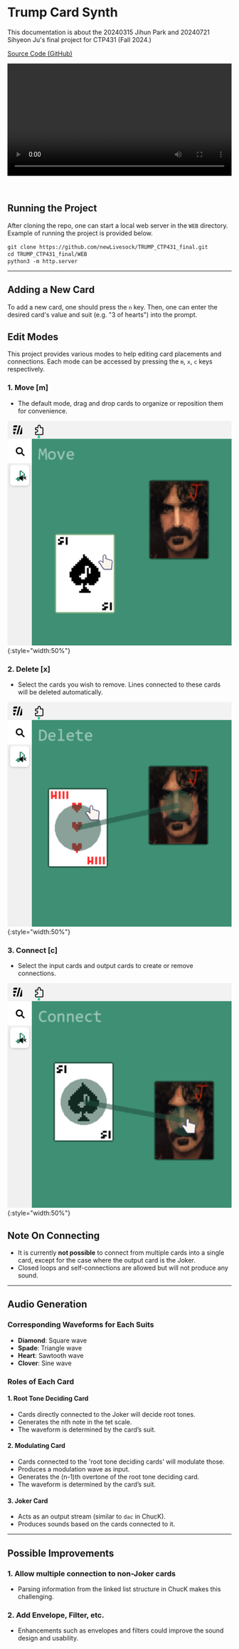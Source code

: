 # Trump Card Synth

This documentation is about the 20240315 Jihun Park and 20240721 Sihyeon Ju's final project for CTP431 (Fall 2024.)

[Source Code (GitHub)](https://github.com/newLivesock/TRUMP_CTP431_final)

<video controls style="width: 100%; margin-bottom: 2em">
  <source src="demo.mp4" type="video/mp4">
</video>

## Running the Project

After cloning the repo, one can start a local web server in the `WEB` directory. Example of running the project is provided below.

```
git clone https://github.com/newLivesock/TRUMP_CTP431_final.git
cd TRUMP_CTP431_final/WEB
python3 -m http.server
```

---

## Adding a New Card

To add a new card, one should press the `n` key. Then, one can enter the desired card's value and suit (e.g. "3 of hearts") into the prompt.

## Edit Modes

This project provides various modes to help editing card placements and connections. Each mode can be accessed by pressing the `m`, `x`, `c` keys respectively. 

### 1. Move [m]
- The default mode, drag and drop cards to organize or reposition them for convenience.

![m](m.png){:style="width:50%"}

### 2. Delete [x]
- Select the cards you wish to remove. Lines connected to these cards will be deleted automatically.

![x](x.png){:style="width:50%"}

### 3. Connect [c]
- Select the input cards and output cards to create or remove connections.

![c](c.png){:style="width:50%"}

## Note On Connecting
- It is currently **not possible** to connect from multiple cards into a single card, except for the case where the output card is the Joker.
- Closed loops and self-connections are allowed but will not produce any sound.

---

## Audio Generation

### Corresponding Waveforms for Each Suits
- **Diamond**: Square wave
- **Spade**: Triangle wave
- **Heart**: Sawtooth wave
- **Clover**: Sine wave

### Roles of Each Card

#### 1. Root Tone Deciding Card
- Cards directly connected to the Joker will decide root tones.
- Generates the nth note in the tet scale.
- The waveform is determined by the card’s suit.

#### 2. Modulating Card
- Cards connected to the 'root tone deciding cards' will modulate those.
- Produces a modulation wave as input.
- Generates the (n-1)th overtone of the root tone deciding card.
- The waveform is determined by the card’s suit.

#### 3. Joker Card
- Acts as an output stream (similar to `dac` in ChucK).
- Produces sounds based on the cards connected to it.

---

## Possible Improvements

### 1. Allow multiple connection to non-Joker cards
- Parsing information from the linked list structure in ChucK makes this challenging.

### 2. Add Envelope, Filter, etc.
- Enhancements such as envelopes and filters could improve the sound design and usability.

